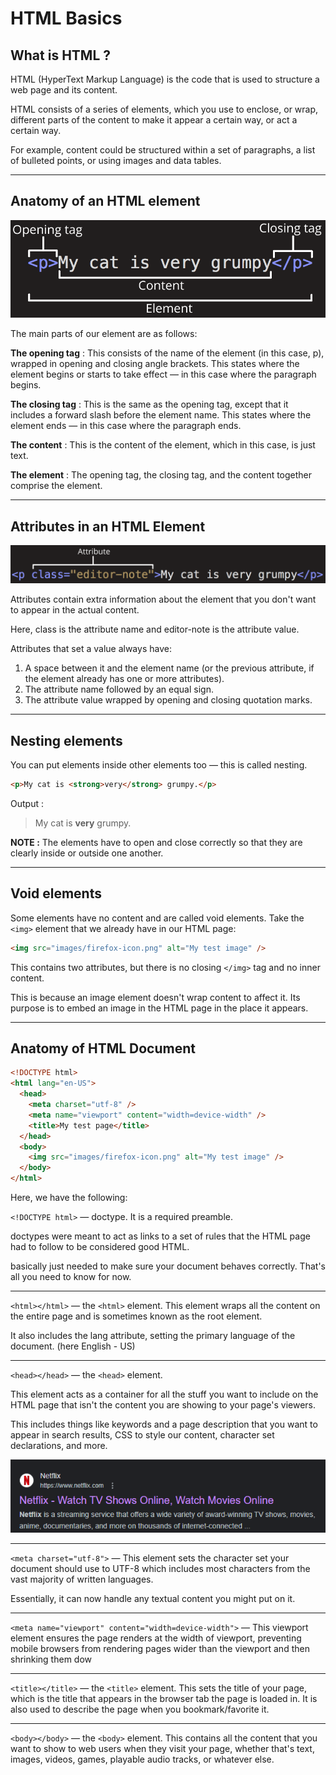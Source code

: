 # HTML Basics

## What is HTML ?
HTML (HyperText Markup Language) is the code that is used to structure a web page and its content. 

HTML consists of a series of elements, which you use to enclose, or wrap, different parts of the content to make it appear a certain way, or act a certain way. 

For example, content could be structured within a set of paragraphs, a list of bulleted points, or using images and data tables.

---
## Anatomy of an HTML element

![element Anatomy](elementAnatomy.png)

The main parts of our element are as follows:

**The opening tag** : This consists of the name of the element (in this case, p), wrapped in opening and closing angle brackets. This states where the element begins or starts to take effect — in this case where the paragraph begins.

**The closing tag** : This is the same as the opening tag, except that it includes a forward slash before the element name. This states where the element ends — in this case where the paragraph ends. 

**The content** : This is the content of the element, which in this case, is just text.

**The element** : The opening tag, the closing tag, and the content together comprise the element.

---
## Attributes in an HTML Element

![attribute](attribute.png)

Attributes contain extra information about the element that you don't want to appear in the actual content. 

Here, class is the attribute name and editor-note is the attribute value.

Attributes that set a value always have:

1. A space between it and the element name (or the previous attribute, if the element already has one or more attributes).
2. The attribute name followed by an equal sign.
3. The attribute value wrapped by opening and closing quotation marks.

---
## Nesting elements
You can put elements inside other elements too — this is called nesting.

``` html
<p>My cat is <strong>very</strong> grumpy.</p>
```
Output :
> <p>My cat is <strong>very</strong> grumpy.</p>

**NOTE :**
The elements have to open and close correctly so that they are clearly inside or outside one another.

---
## Void elements
Some elements have no content and are called void elements. 
Take the `<img>` element that we already have in our HTML page:

```html
<img src="images/firefox-icon.png" alt="My test image" />
```

This contains two attributes, but there is no closing `</img>` tag and no inner content. 

This is because an image element doesn't wrap content to affect it. Its purpose is to embed an image in the HTML page in the place it appears.

---

## Anatomy of HTML Document
```html
<!DOCTYPE html>
<html lang="en-US">
  <head>
    <meta charset="utf-8" />
    <meta name="viewport" content="width=device-width" />
    <title>My test page</title>
  </head>
  <body>
    <img src="images/firefox-icon.png" alt="My test image" />
  </body>
</html>
```
Here, we have the following:

`<!DOCTYPE html>`  — doctype. 
It is a required preamble. 

doctypes were meant to act as links to a set of rules that the HTML page had to follow to be considered good HTML.

basically just needed to make sure your document behaves correctly. That's all you need to know for now.

---
`<html></html>` — the `<html>` element. 
This element wraps all the content on the entire page and is sometimes known as the root element. 

It also includes the lang attribute, setting the primary language of the document.
(here English - US)

---
`<head></head>` — the `<head>` element. 

This element acts as a container for all the stuff you want to include on the HTML page that isn't the content you are showing to your page's viewers. 

This includes things like keywords and a page description that you want to appear in search results, CSS to style our content, character set declarations, and more.

![netflix](netflix.png)

---
`<meta charset="utf-8">` — This element sets the character set your document should use to UTF-8 which includes most characters from the vast majority of written languages.

 Essentially, it can now handle any textual content you might put on it. 

---
`<meta name="viewport" content="width=device-width">` — This viewport element ensures the page renders at the width of viewport, preventing mobile browsers from rendering pages wider than the viewport and then shrinking them dow

---
`<title></title>` — the `<title>` element. This sets the title of your page, which is the title that appears in the browser tab the page is loaded in. It is also used to describe the page when you bookmark/favorite it.

---
`<body></body>` — the `<body>` element. This contains all the content that you want to show to web users when they visit your page, whether that's text, images, videos, games, playable audio tracks, or whatever else.